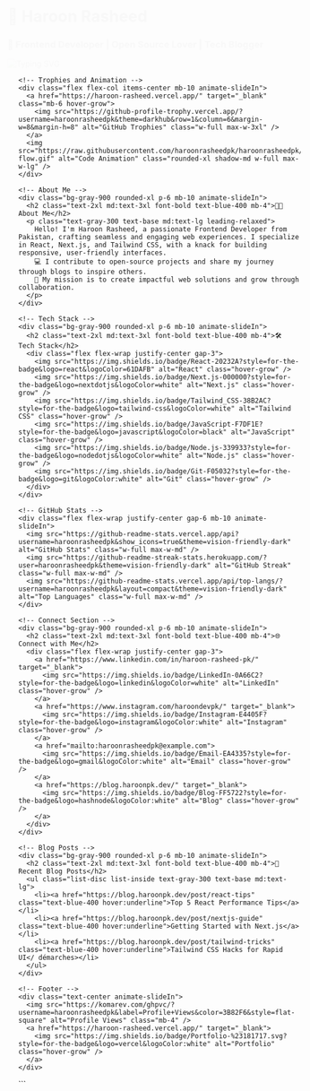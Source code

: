 
<!DOCTYPE html>
<html lang="en">
<head>
  <meta charset="UTF-8">
  <meta name="viewport" content="width=device-width, initial-scale=1.0">
  <title>Haroon Rasheed's GitHub README</title>
  <link href="https://cdn.jsdelivr.net/npm/tailwindcss@2.2.19/dist/tailwind.min.css" rel="stylesheet">
  <style>
    @keyframes slideIn {
      from { opacity: 0; transform: translateX(-20px); }
      to { opacity: 1; transform: translateX(0); }
    }
    .animate-slideIn { animation: slideIn 1.2s ease-out; }
    .hover-grow { transition: transform 0.3s ease; }
    .hover-grow:hover { transform: scale(1.1); }
    .bg-gradient { background: linear-gradient(135deg, #2b6cb0, #9f7aea); }
  </style>
</head>
<body class="bg-gray-800 text-gray-100 font-sans">
  <div class="container mx-auto px-6 py-10">
    <!-- Header Section -->
    <div class="text-center mb-10 animate-slideIn">
      <h1 class="text-4xl md:text-5xl font-extrabold text-transparent bg-clip-text bg-gradient-to-r from-blue-500 to-purple-400">🚀 Haroon Rasheed</h1>
      <h3 class="text-xl md:text-2xl font-medium text-gray-300 mt-2">🌟 Frontend Developer | Open Source Lover | Tech Blogger</h3>
      <div class="mt-4">
        <img src="https://readme-typing-svg.demolab.com?font=Inter&size=18&duration=3500&pause=800&color=4FD1C5¢er=true&vCenter=true&width=460&lines=Frontend+Maestro;Open+Source+Contributor;Tech+Content+Creator;Code+Enthusiast" alt="Typing SVG" class="mx-auto" />
      </div>
    </div>

    <!-- Trophies and Animation -->
    <div class="flex flex-col items-center mb-10 animate-slideIn">
      <a href="https://haroon-rasheed.vercel.app/" target="_blank" class="mb-6 hover-grow">
        <img src="https://github-profile-trophy.vercel.app/?username=haroonrasheedpk&theme=darkhub&row=1&column=6&margin-w=8&margin-h=8" alt="GitHub Trophies" class="w-full max-w-3xl" />
      </a>
      <img src="https://raw.githubusercontent.com/haroonrasheedpk/haroonrasheedpk/main/code-flow.gif" alt="Code Animation" class="rounded-xl shadow-md w-full max-w-lg" />
    </div>

    <!-- About Me -->
    <div class="bg-gray-900 rounded-xl p-6 mb-10 animate-slideIn">
      <h2 class="text-2xl md:text-3xl font-bold text-blue-400 mb-4">👨‍💻 About Me</h2>
      <p class="text-gray-300 text-base md:text-lg leading-relaxed">
        Hello! I'm Haroon Rasheed, a passionate Frontend Developer from Pakistan, crafting seamless and engaging web experiences. I specialize in React, Next.js, and Tailwind CSS, with a knack for building responsive, user-friendly interfaces.  
        💻 I contribute to open-source projects and share my journey through blogs to inspire others.  
        🎯 My mission is to create impactful web solutions and grow through collaboration.
      </p>
    </div>

    <!-- Tech Stack -->
    <div class="bg-gray-900 rounded-xl p-6 mb-10 animate-slideIn">
      <h2 class="text-2xl md:text-3xl font-bold text-blue-400 mb-4">🛠 Tech Stack</h2>
      <div class="flex flex-wrap justify-center gap-3">
        <img src="https://img.shields.io/badge/React-20232A?style=for-the-badge&logo=react&logoColor=61DAFB" alt="React" class="hover-grow" />
        <img src="https://img.shields.io/badge/Next.js-000000?style=for-the-badge&logo=nextdotjs&logoColor=white" alt="Next.js" class="hover-grow" />
        <img src="https://img.shields.io/badge/Tailwind_CSS-38B2AC?style=for-the-badge&logo=tailwind-css&logoColor=white" alt="Tailwind CSS" class="hover-grow" />
        <img src="https://img.shields.io/badge/JavaScript-F7DF1E?style=for-the-badge&logo=javascript&logoColor=black" alt="JavaScript" class="hover-grow" />
        <img src="https://img.shields.io/badge/Node.js-339933?style=for-the-badge&logo=nodedotjs&logoColor=white" alt="Node.js" class="hover-grow" />
        <img src="https://img.shields.io/badge/Git-F05032?style=for-the-badge&logo=git&logoColor:white" alt="Git" class="hover-grow" />
      </div>
    </div>

    <!-- GitHub Stats -->
    <div class="flex flex-wrap justify-center gap-6 mb-10 animate-slideIn">
      <img src="https://github-readme-stats.vercel.app/api?username=haroonrasheedpk&show_icons=true&theme=vision-friendly-dark" alt="GitHub Stats" class="w-full max-w-md" />
      <img src="https://github-readme-streak-stats.herokuapp.com/?user=haroonrasheedpk&theme=vision-friendly-dark" alt="GitHub Streak" class="w-full max-w-md" />
      <img src="https://github-readme-stats.vercel.app/api/top-langs/?username=haroonrasheedpk&layout=compact&theme=vision-friendly-dark" alt="Top Languages" class="w-full max-w-md" />
    </div>

    <!-- Connect Section -->
    <div class="bg-gray-900 rounded-xl p-6 mb-10 animate-slideIn">
      <h2 class="text-2xl md:text-3xl font-bold text-blue-400 mb-4">🌐 Connect with Me</h2>
      <div class="flex flex-wrap justify-center gap-3">
        <a href="https://www.linkedin.com/in/haroon-rasheed-pk/" target="_blank">
          <img src="https://img.shields.io/badge/LinkedIn-0A66C2?style=for-the-badge&logo=linkedin&logoColor=white" alt="LinkedIn" class="hover-grow" />
        </a>
        <a href="https://www.instagram.com/haroondevpk/" target="_blank">
          <img src="https://img.shields.io/badge/Instagram-E4405F?style=for-the-badge&logo=instagram&logoColor:white" alt="Instagram" class="hover-grow" />
        </a>
        <a href="mailto:haroonrasheedpk@example.com">
          <img src="https://img.shields.io/badge/Email-EA4335?style=for-the-badge&logo=gmail&logoColor:white" alt="Email" class="hover-grow" />
        </a>
        <a href="https://blog.haroonpk.dev/" target="_blank">
          <img src="https://img.shields.io/badge/Blog-FF5722?style=for-the-badge&logo=hashnode&logoColor:white" alt="Blog" class="hover-grow" />
        </a>
      </div>
    </div>

    <!-- Blog Posts -->
    <div class="bg-gray-900 rounded-xl p-6 mb-10 animate-slideIn">
      <h2 class="text-2xl md:text-3xl font-bold text-blue-400 mb-4">📝 Recent Blog Posts</h2>
      <ul class="list-disc list-inside text-gray-300 text-base md:text-lg">
        <li><a href="https://blog.haroonpk.dev/post/react-tips" class="text-blue-400 hover:underline">Top 5 React Performance Tips</a></li>
        <li><a href="https://blog.haroonpk.dev/post/nextjs-guide" class="text-blue-400 hover:underline">Getting Started with Next.js</a></li>
        <li><a href="https://blog.haroonpk.dev/post/tailwind-tricks" class="text-blue-400 hover:underline">Tailwind CSS Hacks for Rapid UI</ démarches></li>
      </ul>
    </div>

    <!-- Footer -->
    <div class="text-center animate-slideIn">
      <img src="https://komarev.com/ghpvc/?username=haroonrasheedpk&label=Profile+Views&color=3B82F6&style=flat-square" alt="Profile Views" class="mb-4" />
      <a href="https://haroon-rasheed.vercel.app/" target="_blank">
        <img src="https://img.shields.io/badge/Portfolio-%23181717.svg?style=for-the-badge&logo=vercel&logoColor:white" alt="Portfolio" class="hover-grow" />
      </a>
    </div>
  </div>
</body>
</html>
```
